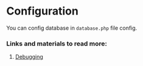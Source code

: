 # Configuration

You can config database in `database.php` file config.

### Links and materials to read more:
1. [Debugging](https://spiral.dev/docs/basics-orm/current/en#configuration)